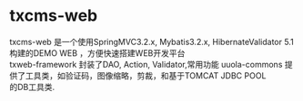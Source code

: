 txcms-web
========
txcms-web 是一个使用SpringMVC3.2.x, Mybatis3.2.x, HibernateValidator 5.1
构建的DEMO WEB ，方便快速搭建WEB开发平台
<br>
txweb-framework 封装了DAO, Action, Validator,常用功能
uuola-commons 提供了工具类，如验证码，图像缩略，剪裁，和基于TOMCAT JDBC POOL 
<br>
的DB工具类.
